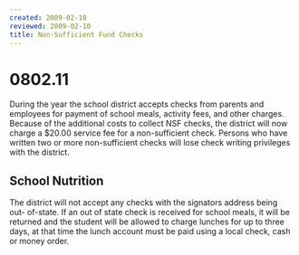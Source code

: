 ```yaml
---
created: 2009-02-10
reviewed: 2009-02-10
title: Non-Sufficient Fund Checks
---
```


# 0802.11 

During the year the school district accepts checks from parents and employees for payment of school meals, activity fees, and other charges. Because of the additional costs to collect NSF checks, the district will now charge a $20.00 service fee for a non-sufficient check. Persons who have written two or more non-sufficient checks will lose check writing privileges with the district.

## School Nutrition
The district will not accept any checks with the signators address being out- of-state. If an out of state check is received for school meals, it will be returned and the student will be allowed to charge lunches for up to three days, at that time the lunch account must be paid using a local check, cash or money order.
